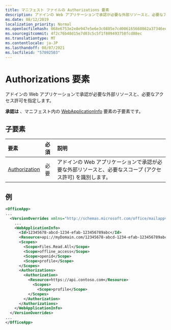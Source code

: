 ```yaml
---
title: マニフェスト ファイルの Authorizations 要素
description: アドインの Web アプリケーションで承認が必要な外部リソースと、必要なアクセス許可を指定します。
ms.date: 08/12/2019
localization_priority: Normal
ms.openlocfilehash: 068e6753e2e8e947e5e6e3c0885e7cd006165660862a37346eea114abb81a9b8
ms.sourcegitcommit: 4f2c76b48d15e7d03c5c5f1f809493758fcd88ec
ms.translationtype: MT
ms.contentlocale: ja-JP
ms.lasthandoff: 08/07/2021
ms.locfileid: "57092503"
---
```

# <a name="authorizations-element"></a>Authorizations 要素

アドインの Web アプリケーションで承認が必要な外部リソースと、必要なアクセス許可を指定します。

**承認は** 、マニフェスト内の [WebApplicationInfo](webapplicationinfo.md) 要素の子要素です。

## <a name="child-elements"></a>子要素

|  要素 |  必須  |  説明  |
|:-----|:-----|:-----|
|  [Authorization](authorization.md)                |  必要     |   アドインの Web アプリケーションで承認が必要な外部リソースと、必要なスコープ (アクセス許可) を識別します。 |

## <a name="example"></a>例

```xml
<OfficeApp>
...
  <VersionOverrides xmlns="http://schemas.microsoft.com/office/mailappversionoverrides" xsi:type="VersionOverridesV1_0">
    ...
    <WebApplicationInfo>
      <Id>12345678-abcd-1234-efab-123456789abc</Id>
      <Resource>api://myDomain.com/12345678-abcd-1234-efab-123456789abc</Resource>
      <Scopes>
        <Scope>Files.Read.All</Scope>
        <Scope>offline_access</Scope>
        <Scope>openid</Scope>
        <Scope>profile</Scope>
      </Scopes>
      <Authorizations>
        <Authorization>
          <Resource>https://api.contoso.com</Resource>
            <Scopes>
              <Scope>profile</Scope>
          </Scopes>
        </Authorization>
      </Authorizations>
    </WebApplicationInfo>
  </VersionOverrides>
...
</OfficeApp>
```
